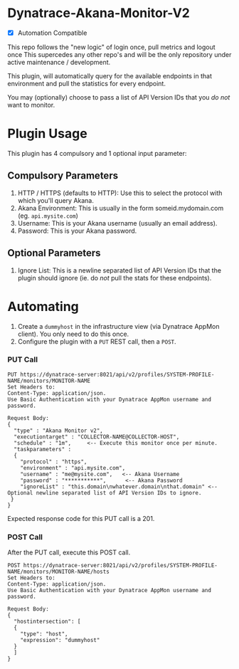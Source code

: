 # Dynatrace-Akana-Monitor-V2
- [x] Automation Compatible

This repo follows the "new logic" of login once, pull metrics and logout once
This supercedes any other repo's and will be the only repository under active maintenance / development.

This plugin, will automatically query for the available endpoints in that environment and pull the statistics for every endpoint.

You may (optionally) choose to pass a list of API Version IDs that you *do not* want to monitor.

# Plugin Usage
This plugin has 4 compulsory and 1 optional input parameter:

## Compulsory Parameters
1. HTTP / HTTPS (defaults to HTTP): Use this to select the protocol with which you'll query Akana.
2. Akana Environment: This is usually in the form someid.mydomain.com (eg. `api.mysite.com`)
2. Username: This is your Akana username (usually an email address).
3. Password: This is your Akana password.

## Optional Parameters
1. Ignore List: This is a newline separated list of API Version IDs that the plugin should ignore (ie. do _not_ pull the stats for these endpoints).

# Automating
1. Create a `dummyhost` in the infrastructure view (via Dynatrace AppMon client). You only need to do this once.
2. Configure the plugin with a `PUT` REST call, then a `POST`.

### PUT Call
```
PUT https://dynatrace-server:8021/api/v2/profiles/SYSTEM-PROFILE-NAME/monitors/MONITOR-NAME
Set Headers to:
Content-Type: application/json.
Use Basic Authentication with your Dynatrace AppMon username and password.

Request Body:
{
  "type" : "Akana Monitor v2",
  "executiontarget" : "COLLECTOR-NAME@COLLECTOR-HOST",
  "schedule" : "1m",     <-- Execute this monitor once per minute.
  "taskparameters" :
  {
    "protocol" : "https",
    "environment" : "api.mysite.com",
    "username" : "me@mysite.com",   <-- Akana Username
    "password" : "***********",      <-- Akana Password
    "ignoreList" : "this.domain\nwhatever.domain\nthat.domain" <-- Optional newline separated list of API Version IDs to ignore.
 }
}
```

Expected response code for this PUT call is a 201.

### POST Call
After the PUT call, execute this POST call.
```
POST https://dynatrace-server:8021/api/v2/profiles/SYSTEM-PROFILE-NAME/monitors/MONITOR-NAME/hosts
Set Headers to:
Content-Type: application/json.
Use Basic Authentication with your Dynatrace AppMon username and password.

Request Body:
{
  "hostintersection": [
  {
    "type": "host",
    "expression": "dummyhost"
  }
  ]
}
```
